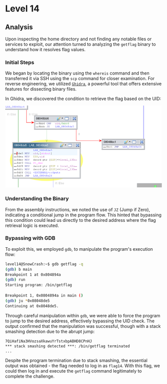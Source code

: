 # Level 14

## Analysis

Upon inspecting the home directory and not finding any notable files or services to exploit, our attention turned to analyzing the `getflag` binary to understand how it resolves flag values.

### Initial Steps

We began by locating the binary using the `whereis` command and then transferred it via SSH using the `scp` command for closer examination. For reverse engineering, we utilized [`Ghidra`](https://ghidra-sre.org/), a powerful tool that offers extensive features for dissecting binary files.

In Ghidra, we discovered the condition to retrieve the flag based on the UID:

![Ghidra Tree](ghidra_tree.png "Analysis in Ghidra")

### Understanding the Binary

From the assembly instructions, we noted the use of `JZ` (Jump if Zero), indicating a conditional jump in the program flow. This hinted that bypassing this condition could lead us directly to the desired address where the flag retrieval logic is executed.

### Bypassing with GDB

To exploit this, we employed `gdb`, to manipulate the program's execution flow:

```bash
level14@SnowCrash:~$ gdb getflag -q
(gdb) b main
Breakpoint 1 at 0x804894a
(gdb) run
Starting program: /bin/getflag

Breakpoint 1, 0x0804894a in main ()
(gdb) ju *0x08048de5
Continuing at 0x8048de5.
```

Through careful manipulation within `gdb`, we were able to force the program to jump to the desired address, effectively bypassing the UID check. The output confirmed that the manipulation was successful, though with a stack smashing detection due to the abrupt jump:

```
7QiHafiNa3HVozsaXkawuYrTstxbpABHD8CPnHJ
*** stack smashing detected ***: /bin/getflag terminated
...
```

Despite the program termination due to stack smashing, the essential output was obtained - the flag needed to log in as `flag14`. With this flag, we could then log in and execute the `getflag` command legitimately to complete the challenge.